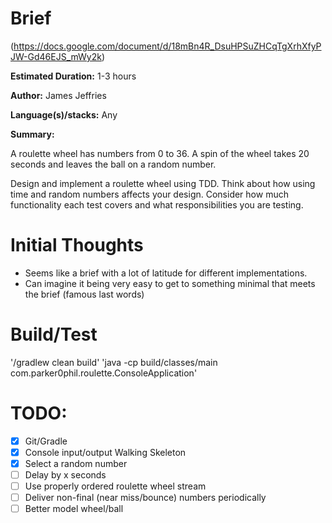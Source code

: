# Brief

(https://docs.google.com/document/d/18mBn4R_DsuHPSuZHCqTgXrhXfyPJW-Gd46EJS_mWy2k)

**Estimated Duration:** 1-3 hours

**Author:** James Jeffries
                                                                         
**Language(s)/stacks:** Any

**Summary:**

A roulette wheel has numbers from 0 to 36. A spin of the wheel takes 20 seconds and leaves the ball on  a random number.

Design and implement a roulette wheel using TDD. Think about how using time and random numbers affects your design. Consider how much functionality each test covers and what responsibilities you are testing.


# Initial Thoughts

- Seems like a brief with a lot of latitude for different implementations.
- Can imagine it being very easy to get to something minimal that meets the brief (famous last words)

# Build/Test

'/gradlew clean build'
'java -cp build/classes/main com.parker0phil.roulette.ConsoleApplication'

# TODO:

- [X] Git/Gradle
- [X] Console input/output Walking Skeleton
- [X] Select a random number
- [ ] Delay by x seconds
- [ ] Use properly ordered roulette wheel stream
- [ ] Deliver non-final (near miss/bounce) numbers periodically
- [ ] Better model wheel/ball 
